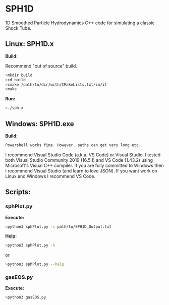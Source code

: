 # SPH1D
1D Smoothed Particle Hydrodynamics C++ code for simulating a classic Shock Tube.

## Linux: SPH1D.x

**Build:**

Recommend "out of source" build. 
```bash
>mkdir build
>cd build
>cmake /path/to/dir/with/CMakeLists.txt/in/it
>make
```
**Run:**
```bash
>./sph.x
```

## Windows: SPH1D.exe

**Build:**
```powershell
Powershell works fine. However, paths can get very long etc...
```
I recommend Visual Studio Code (a.k.a. VS Code) or Visual Studio. I tested both Visual Studio Community 2019 (16.5.1) and VS Code (1.43.2) using Microsoft's Visual C++ compiler. If you are fully committed to Windows then I recommend Visual Studio (and learn to love JSON). If you want work on Linux and Windows I recommend VS Code. 

## Scripts:

### sphPlot.py

**Execute:**
```bash
>python3 sphPlot.py -i path/to/SPH1D_Output.txt
```
**Help:**
```bash
>python3 sphPlot.py -h
```
or
```bash
>python3 sphPlot.py --help
```

### gasEOS.py
**Execute:**
```bash
>python3 gasEOS.py
```
